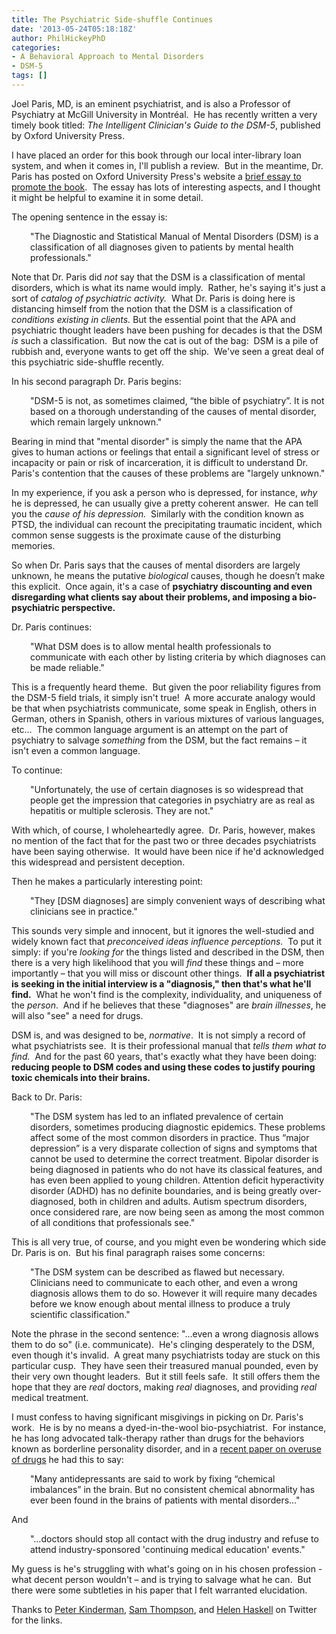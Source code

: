 ```yaml
---
title: The Psychiatric Side-shuffle Continues
date: '2013-05-24T05:18:18Z'
author: PhilHickeyPhD
categories:
- A Behavioral Approach to Mental Disorders
- DSM-5
tags: []
---
```


Joel Paris, MD, is an eminent psychiatrist, and is also a Professor of Psychiatry at McGill University in Montréal.  He has recently written a very timely book titled: <i>The Intelligent Clinician's Guide to the DSM-5</i>, published by Oxford University Press.

I have placed an order for this book through our local inter-library loan system, and when it comes in, I'll publish a review.  But in the meantime, Dr. Paris has posted on Oxford University Press's website a <a href="http://blog.oup.com/2013/05/clinician-guide-to-dsm-5/">brief essay to promote the book</a>.  The essay has lots of interesting aspects, and I thought it might be helpful to examine it in some detail.

The opening sentence in the essay is:
<p style="padding-left: 30px;">"The Diagnostic and Statistical Manual of Mental Disorders (DSM) is a classification of all diagnoses given to patients by mental health professionals."</p>
Note that Dr. Paris did <i>not</i> say that the DSM is a classification of mental disorders, which is what its name would imply.  Rather, he's saying it's just a sort of <i>catalog of</i> <i>psychiatric activity.</i>  What Dr. Paris is doing here is distancing himself from the notion that the DSM is a classification of <i>conditions existing in clients.</i> But the essential point that the APA and psychiatric thought leaders have been pushing for decades is that the DSM <i>is</i> such a classification.  But now the cat is out of the bag:  DSM is a pile of rubbish and, everyone wants to get off the ship.  We've seen a great deal of this psychiatric side-shuffle recently.

In his second paragraph Dr. Paris begins:
<p style="padding-left: 30px;">"DSM-5 is not, as sometimes claimed, “the bible of psychiatry”. It is not based on a thorough understanding of the causes of mental disorder, which remain largely unknown."</p>
Bearing in mind that "mental disorder" is simply the name that the APA gives to human actions or feelings that entail a significant level of stress or incapacity or pain or risk of incarceration, it is difficult to understand Dr. Paris's contention that the causes of these problems are "largely unknown."

In my experience, if you ask a person who is depressed, for instance, <i>why</i> he is depressed, he can usually give a pretty coherent answer.  He can tell you the <i>cause of his depression.</i>  Similarly with the condition known as PTSD, the individual can recount the precipitating traumatic incident, which common sense suggests is the proximate cause of the disturbing memories.

So when Dr. Paris says that the causes of mental disorders are largely unknown, he means the putative <i>biological</i> causes, though he doesn’t make this explicit.  Once again, it's a case of <strong>psychiatry discounting and even disregarding what clients say about their problems, and imposing a bio-psychiatric perspective.</strong>

Dr. Paris continues:
<p style="padding-left: 30px;">"What DSM does is to allow mental health professionals to communicate with each other by listing criteria by which diagnoses can be made reliable."</p>
This is a frequently heard theme.  But given the poor reliability figures from the DSM-5 field trials, it simply isn't true!  A more accurate analogy would be that when psychiatrists communicate, some speak in English, others in German, others in Spanish, others in various mixtures of various languages, etc…  The common language argument is an attempt on the part of psychiatry to salvage <i>something</i> from the DSM, but the fact remains – it isn't even a common language.

To continue:
<p style="padding-left: 30px;">"Unfortunately, the use of certain diagnoses is so widespread that people get the impression that categories in psychiatry are as real as hepatitis or multiple sclerosis. They are not."</p>
With which, of course, I wholeheartedly agree.  Dr. Paris, however, makes no mention of the fact that for the past two or three decades psychiatrists have been saying otherwise.  It would have been nice if he'd acknowledged this widespread and persistent deception.

Then he makes a particularly interesting point:
<p style="padding-left: 30px;">"They [DSM diagnoses] are simply convenient ways of describing what clinicians see in practice."</p>
This sounds very simple and innocent, but it ignores the well-studied and widely known fact that <i>preconceived ideas influence perceptions.</i>  To put it simply: if you're <i>looking for</i> the things listed and described in the DSM, then there is a very high likelihood that you will <i>find</i> these things and – more importantly – that you will miss or discount other things.  <strong>If all a psychiatrist is seeking in the initial interview is a "diagnosis," then that's what he'll find.</strong>  What he won't find is the complexity, individuality, and uniqueness of the <i>person</i>.  And if he believes that these "diagnoses" are <i>brain illnesses</i>, he will also "see" a need for drugs.

DSM is, and was designed to be, <i>normative</i>.  It is not simply a record of what psychiatrists see.  It is their professional manual that <i>tells them what to find.</i>  And for the past 60 years, that's exactly what they have been doing: <strong>reducing people to DSM codes and using these codes to justify pouring toxic chemicals into their brains.</strong>

Back to Dr. Paris:
<p style="padding-left: 30px;">"The DSM system has led to an inflated prevalence of certain disorders, sometimes producing diagnostic epidemics. These problems affect some of the most common disorders in practice. Thus “major depression” is a very disparate collection of signs and symptoms that cannot be used to determine the correct treatment. Bipolar disorder is being diagnosed in patients who do not have its classical features, and has even been applied to young children. Attention deficit hyperactivity disorder (ADHD) has no definite boundaries, and is being greatly over-diagnosed, both in children and adults. Autism spectrum disorders, once considered rare, are now being seen as among the most common of all conditions that professionals see."</p>
This is all very true, of course, and you might even be wondering which side Dr. Paris is on.  But his final paragraph raises some concerns:
<p style="padding-left: 30px;">"The DSM system can be described as flawed but necessary. Clinicians need to communicate to each other, and even a wrong diagnosis allows them to do so. However it will require many decades before we know enough about mental illness to produce a truly scientific classification."</p>
Note the phrase in the second sentence: "…even a wrong diagnosis allows them to do so" (i.e. communicate).  He's clinging desperately to the DSM, even though it's invalid.  A great many psychiatrists today are stuck on this particular cusp.  They have seen their treasured manual pounded, even by their very own thought leaders.  But it still feels safe.  It still offers them the hope that they are <i>real</i> doctors, making <i>real</i> diagnoses, and providing <i>real</i> medical treatment.

I must confess to having significant misgivings in picking on Dr. Paris's work.  He is by no means a dyed-in-the-wool bio-psychiatrist.  For instance, he has long advocated talk-therapy rather than drugs for the behaviors known as borderline personality disorder, and in a <a href="http://o.canada.com/2013/05/19/psychiatry2/#.UZmDU9cTEtU.twitter">recent paper on overuse of drugs</a> he had this to say:
<p style="padding-left: 30px;">"Many antidepressants are said to work by fixing “chemical imbalances” in the brain. But no consistent chemical abnormality has ever been found in the brains of patients with mental disorders…"</p>
And
<p style="padding-left: 30px;">"…doctors should stop all contact with the drug industry and refuse to attend industry-sponsored 'continuing medical education' events."</p>
My guess is he's struggling with what's going on in his chosen profession - what decent person wouldn't – and is trying to salvage what he can.  But there were some subtleties in his paper that I felt warranted elucidation.

Thanks to <a href=" https://twitter.com/peterkinderman">Peter Kinderman</a>, <a href="https://twitter.com/uilleannair">Sam Thompson</a>, and <a href="https://twitter.com/hhask">Helen Haskell</a> on Twitter for the links.
